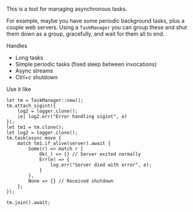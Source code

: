 This is a tool for managing asynchronous tasks.

For example, maybe you have some periodic background tasks, plus a couple web servers. Using a `TaskManager` you can group these and shut them down as a group, gracefully, and wait for them all to end.

Handles

- Long tasks
- Simple periodic tasks (fixed sleep between invocations)
- Async streams
- Ctrl+c shutdown

Use it like

```
let tm = TaskManager::new();
tm.attach_sigint({
    log2 = logger.clone();
    |e| log2.err("Error handling sigint", e)
});
let tm1 = tm.clone();
let log2 = logger.clone();
tm.task(async move {
    match tm1.if_alive(server).await {
        Some(r) => match r {
            Ok(_) => {} // Server exited normally
            Err(e) => {
                log.err("Server died with error", e);
            }
        },
        None => {} // Received shutdown
    };
});

tm.join().await;
```
